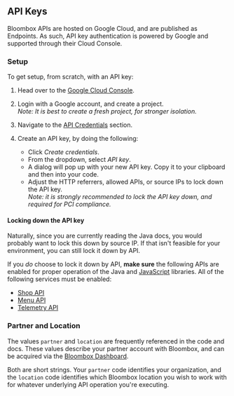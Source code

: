 
## API Keys

Bloombox APIs are hosted on Google Cloud, and are published as Endpoints. As such, API key authentication is powered by
Google and supported through their Cloud Console.

### Setup

To get setup, from scratch, with an API key:
 
1) Head over to the [Google Cloud Console](https://console.cloud.google.com).

2) Login with a Google account, and create a project.<br />
   _Note: It is best to create a fresh project, for stronger isolation._

3) Navigate to the [API Credentials](https://console.cloud.google.com/apis/credentials) section.

4) Create an API key, by doing the following:

    - Click _Create credentials_.
    - From the dropdown, select _API key_.
    - A dialog will pop up with your new API key. Copy it to your clipboard and then into your code.
    - Adjust the HTTP referrers, allowed APIs, or source IPs to lock down the API key.<br />
      _Note: it is strongly recommended to lock the API key down, and required for PCI compliance._


#### Locking down the API key

Naturally, since you are currently reading the Java docs, you would probably want to lock this down by source IP. If
that isn't feasible for your environment, you can still lock it down by API.

If you _do_ choose to lock it down by API, **make sure** the following APIs are enabled for proper operation of the Java
and [JavaScript](https://bloombox.github.io/JS) libraries. All of the following services must be enabled:

- [Shop API](https://console.cloud.google.com/apis/library/shop.api.bloombox.cloud)
- [Menu API](https://console.cloud.google.com/apis/library/menu.api.bloombox.cloud)
- [Telemetry API](https://console.cloud.google.com/apis/library/telemetry.api.bloombox.cloud) 


### Partner and Location

The values `partner` and `location` are frequently referenced in the code and docs. These values describe your partner
account with Bloombox, and can be acquired via the [Bloombox Dashboard](https://manage.bloombox.io).

Both are short strings. Your `partner` code identifies your organization, and the `location` code identifies which
Bloombox location you wish to work with for whatever underlying API operation you're executing.
